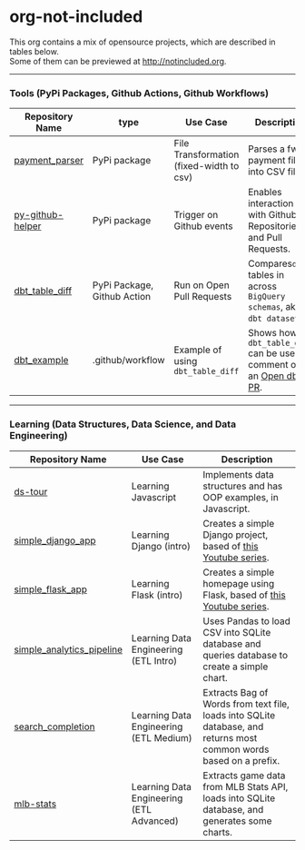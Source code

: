# org-not-included  
  
This org contains a mix of opensource projects, which are described in tables below.  
Some of them can be previewed at http://notincluded.org.  
  
---  
  
  
### Tools (PyPi Packages, Github Actions, Github Workflows)
  
| Repository Name                                                          | type                        | Use Case                                 | Description                                                                                                                    |  
|--------------------------------------------------------------------------|-----------------------------|------------------------------------------|--------------------------------------------------------------------------------------------------------------------------------|
| [payment_parser](https://github.com/org-not-included/payment_parser)     | PyPi package                | File Transformation (fixed-width to csv) | Parses a fwf payment file into CSV files.                                                                                      |
| [py-github-helper](https://github.com/org-not-included/py-github-helper) | PyPi package                | Trigger on Github events                 | Enables interaction with Github Repositories and Pull Requests.                                                                |
| [dbt_table_diff](https://github.com/org-not-included/dbt_table_diff)     | PyPi Package, Github Action | Run on Open Pull Requests                | Compares`dbt` tables in across `BigQuery schemas`, aka `dbt datasets`.                                                         |  
| [dbt_example](https://github.com/org-not-included/dbt_example)           | .github/workflow            | Example of using `dbt_table_diff`        | Shows how `dbt_table_diff` can be used to comment on an [Open dbt PR](https://github.com/org-not-included/dbt_example/pull/2). |  

  
---  
  
  
### Learning (Data Structures, Data Science, and Data Engineering)
   
| Repository Name                                                                            | Use Case                                 | Description                                                                                                                                      |  
|--------------------------------------------------------------------------------------------|------------------------------------------|--------------------------------------------------------------------------------------------------------------------------------------------------|
| [ds-tour](https://github.com/org-not-included/ds-tour)                                     | Learning Javascript                      | Implements data structures and has OOP examples, in Javascript.                                                                                  |  
| [simple_django_app](https://github.com/org-not-included/simple_django_app)                 | Learning Django (intro)                  | Creates a simple Django project, based of [this Youtube series](https://www.youtube.com/watch?v=IMG4r03G6g8).                                    |
| [simple_flask_app](https://github.com/org-not-included/simple_flask_app)                   | Learning Flask (intro)                   | Creates a simple homepage using Flask, based of [this Youtube series](https://www.youtube.com/playlist?list=PLFtQkpylAzMAKJNId7GBrCG5yIncZivVL). |
| [simple_analytics_pipeline](https://github.com/org-not-included/simple_analytics_pipeline) | Learning Data Engineering (ETL Intro)    | Uses Pandas to load CSV into SQLite database and queries database to create a simple chart.                                                      |
| [search_completion](https://github.com/org-not-included/search_completion)                 | Learning Data Engineering (ETL Medium)   | Extracts Bag of Words from text file, loads into SQLite database, and returns most common words based on a prefix.                               |
| [mlb-stats](https://github.com/org-not-included/mlb-stats)                                 | Learning Data Engineering (ETL Advanced) | Extracts game data from MLB Stats API, loads into SQLite database, and generates some charts.                                                    |  
  
